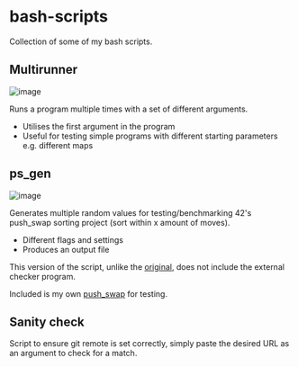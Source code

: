 # bash-scripts

Collection of some of my bash scripts.

## Multirunner
![image](https://github.com/user-attachments/assets/9b174b0d-59b7-4faf-884b-bb08c2fed84f)


Runs a program multiple times with a set of different arguments.
- Utilises the first argument in the program
- Useful for testing simple programs with different starting parameters e.g. different maps

## ps_gen
![image](https://github.com/user-attachments/assets/d8295a39-1309-4ba7-bca1-36ce81e5c4fb)

Generates multiple random values for testing/benchmarking 42's push_swap sorting project (sort within x amount of moves).
- Different flags and settings
- Produces an output file

This version of the script, unlike the [original](https://github.com/Heixier/veryc/blob/main/utils/scripts/ps_gen.sh), does not include the external checker program.

Included is my own [push_swap](https://github.com/Heixier/veryc/tree/main/push_swap) for testing.

## Sanity check
Script to ensure git remote is set correctly, simply paste the desired URL as an argument to check for a match.
